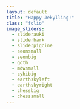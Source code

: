 ```yaml
---
layout: default
title: "Happy Jekylling!"
class: "folio"
image_sliders:
  - sliderauki
  - sliderbark
  - sliderpigcine
  - seonsmall
  - seonbig
  - goth
  - mdwsmall
  - cyhibig
  - earthskyleft
  - earthskyright
  - chessbig
  - chesssmall
---
```

